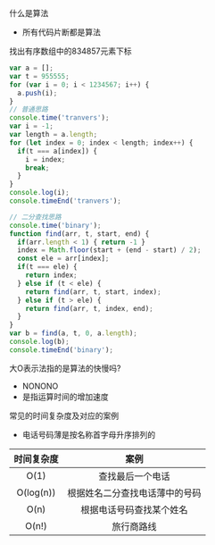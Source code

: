 什么是算法
- 所有代码片断都是算法

找出有序数组中的834857元素下标

```javascript
var a = [];
var t = 955555;
for (var i = 0; i < 1234567; i++) {
  a.push(i);
}
// 普通思路
console.time('tranvers');
var i = -1;
var length = a.length;
for (let index = 0; index < length; index++) {
  if(t === a[index]) {
    i = index;
    break;
  }
}
console.log(i);
console.timeEnd('tranvers');

// 二分查找思路
console.time('binary');
function find(arr, t, start, end) {
  if(arr.length < 1) { return -1 }
  index = Math.floor(start + (end - start) / 2);
  const ele = arr[index];
  if(t === ele) {
    return index;
  } else if (t < ele) {
    return find(arr, t, start, index);
  } else if (t > ele) {
    return find(arr, t, index, end);
  }
}
var b = find(a, t, 0, a.length);
console.log(b);
console.timeEnd('binary');

```

大O表示法指的是算法的快慢吗?
- NONONO
- 是指运算时间的增加速度

常见的时间复杂度及对应的案例
- 电话号码薄是按名称首字母升序排列的

|时间复杂度|案例|
|:-:|:-:|
|O(1)|查找最后一个电话|
|O(log(n))|根据姓名二分查找电话薄中的号码|
|O(n)|根据电话号码查找某个姓名|
|O(n!)|旅行商路线|
